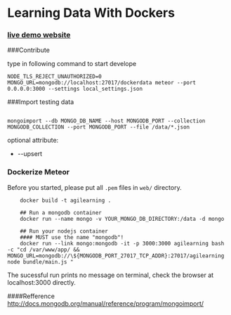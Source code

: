 Learning Data With Dockers
===========================

### [live demo website](http://dockerhack2014.opennote.info/)

###Contribute

type in following command to start develope

```
NODE_TLS_REJECT_UNAUTHORIZED=0 MONGO_URL=mongodb://localhost:27017/dockerdata meteor --port 0.0.0.0:3000 --settings local_settings.json
```

###Import testing data

```{shell}

mongoimport --db MONGO_DB_NAME --host MONGODB_PORT --collection MONGODB_COLLECTION --port MONGODB_PORT --file /data/*.json

```

optional attribute:

* --upsert


### Dockerize Meteor

Before you started, please put all `.pem` files in `web/` directory. 

```
    docker build -t agilearning .
    
    ## Run a mongodb container
    docker run --name mongo -v YOUR_MONGO_DB_DIRECTORY:/data -d mongo
    
    ## Run your nodejs container
    #### MUST use the name "mongodb"!
    docker run --link mongo:mongodb -it -p 3000:3000 agilearning bash -c "cd /var/www/app/ && MONGO_URL=mongodb://\${MONGODB_PORT_27017_TCP_ADDR}:27017/agilearning node bundle/main.js "

```
The sucessful run prints no message on terminal, check the browser at localhost:3000 directly.

####Refference
http://docs.mongodb.org/manual/reference/program/mongoimport/
